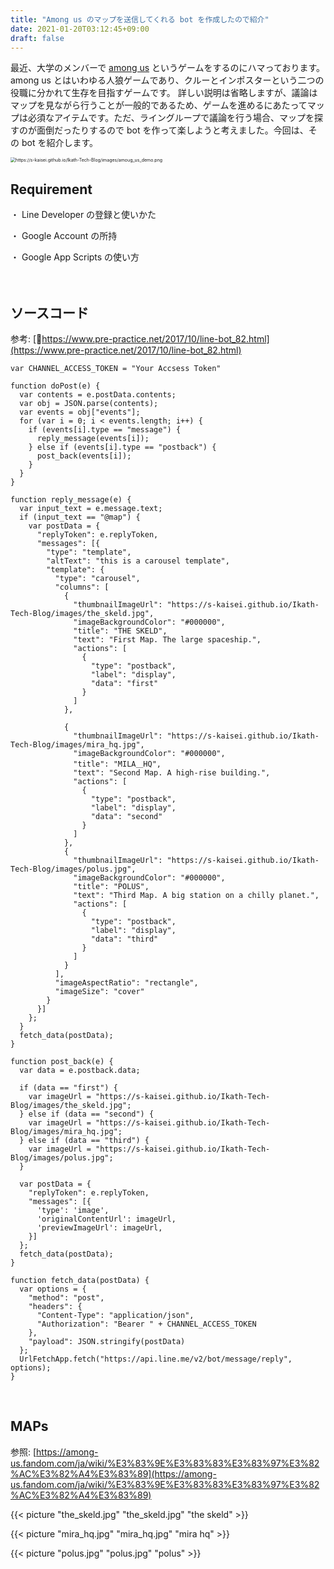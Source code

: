 ```yaml
---
title: "Among us のマップを送信してくれる bot を作成したので紹介"
date: 2021-01-20T03:12:45+09:00
draft: false
---
```


最近、大学のメンバーで [among us](https://ja.wikipedia.org/wiki/Among_Us) というゲームをするのにハマっております。among us とはいわゆる人狼ゲームであり、クルーとインポスターという二つの役職に分かれて生存を目指すゲームです。 詳しい説明は省略しますが、議論はマップを見ながら行うことが一般的であるため、ゲームを進めるにあたってマップは必須なアイテムです。ただ、ライングループで議論を行う場合、マップを探すのが面倒だったりするので bot を作って楽しようと考えました。今回は、その bot を紹介します。

<img src="https://s-kaisei.github.io/Ikath-Tech-Blog/images/amoug_us_demo.png" alt="https://s-kaisei.github.io/Ikath-Tech-Blog/images/amoug_us_demo.png" style="zoom:50%;" />



## Requirement

・ Line Developer の登録と使いかた

・ Google Account の所持

・ Google App Scripts の使い方

   　　　

## ソースコード

参考: [https://www.pre-practice.net/2017/10/line-bot_82.html](https://www.pre-practice.net/2017/10/line-bot_82.html)

```
var CHANNEL_ACCESS_TOKEN = "Your Accsess Token"

function doPost(e) {
  var contents = e.postData.contents;
  var obj = JSON.parse(contents);
  var events = obj["events"];
  for (var i = 0; i < events.length; i++) {
    if (events[i].type == "message") {
      reply_message(events[i]);
    } else if (events[i].type == "postback") {
      post_back(events[i]);
    }
  }
}

function reply_message(e) {
  var input_text = e.message.text;
  if (input_text == "@map") {
    var postData = {
      "replyToken": e.replyToken,
      "messages": [{
        "type": "template",
        "altText": "this is a carousel template",
        "template": {
          "type": "carousel",
          "columns": [
            {
              "thumbnailImageUrl": "https://s-kaisei.github.io/Ikath-Tech-Blog/images/the_skeld.jpg",
              "imageBackgroundColor": "#000000",
              "title": "THE SKELD",
              "text": "First Map. The large spaceship.",
              "actions": [
                {
                  "type": "postback",
                  "label": "display",
                  "data": "first"
                }
              ]
            },
            
            {
              "thumbnailImageUrl": "https://s-kaisei.github.io/Ikath-Tech-Blog/images/mira_hq.jpg",
              "imageBackgroundColor": "#000000",
              "title": "MILA＿HQ",
              "text": "Second Map. A high-rise building.",
              "actions": [
                {
                  "type": "postback",
                  "label": "display",
                  "data": "second"
                }
              ]
            },
            {
              "thumbnailImageUrl": "https://s-kaisei.github.io/Ikath-Tech-Blog/images/polus.jpg",
              "imageBackgroundColor": "#000000",
              "title": "POLUS",
              "text": "Third Map. A big station on a chilly planet.",
              "actions": [
                {
                  "type": "postback",
                  "label": "display",
                  "data": "third"
                }
              ]
            }
          ],
          "imageAspectRatio": "rectangle",
          "imageSize": "cover"
        }
      }]
    };
  }
  fetch_data(postData);
}

function post_back(e) {
  var data = e.postback.data;
  
  if (data == "first") {
    var imageUrl = "https://s-kaisei.github.io/Ikath-Tech-Blog/images/the_skeld.jpg";
  } else if (data == "second") {
    var imageUrl = "https://s-kaisei.github.io/Ikath-Tech-Blog/images/mira_hq.jpg";
  } else if (data == "third") {
    var imageUrl = "https://s-kaisei.github.io/Ikath-Tech-Blog/images/polus.jpg";
  }

  var postData = {
    "replyToken": e.replyToken,
    "messages": [{
      'type': 'image',
      'originalContentUrl': imageUrl,
      'previewImageUrl': imageUrl,
    }]
  };
  fetch_data(postData);
}

function fetch_data(postData) {
  var options = {
    "method": "post",
    "headers": {
      "Content-Type": "application/json",
      "Authorization": "Bearer " + CHANNEL_ACCESS_TOKEN
    },
    "payload": JSON.stringify(postData)
  };
  UrlFetchApp.fetch("https://api.line.me/v2/bot/message/reply", options);
}
```

​                        

## MAPs

参照: [https://among-us.fandom.com/ja/wiki/%E3%83%9E%E3%83%83%E3%83%97%E3%82%AC%E3%82%A4%E3%83%89](https://among-us.fandom.com/ja/wiki/%E3%83%9E%E3%83%83%E3%83%97%E3%82%AC%E3%82%A4%E3%83%89)

{{< picture "the_skeld.jpg" "the_skeld.jpg" "the skeld" >}}

{{< picture "mira_hq.jpg" "mira_hq.jpg" "mira hq" >}}

{{< picture "polus.jpg" "polus.jpg" "polus" >}}



